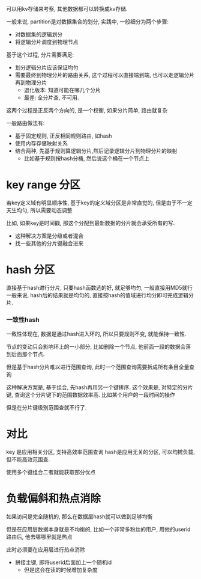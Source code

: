 可以用kv存储来考察, 其他数据都可以转换成kv存储.

一般来说, partition是对数据集合的划分, 实践中, 一般细分为两个步骤:
- 对数据集的逻辑划分
- 将逻辑分片调度到物理节点

基于这个过程, 分片需要满足:
- 划分逻辑分片应该保证均匀
- 需要最终到物理分片的路由关系, 这个过程可以直接端到端, 也可以走逻辑分片再到物理分片
	- 退化版本: 知道可能在哪几个分片
	- 最差: 全分片查, 不可用.

这两个过程是正反两个方向的, 是一个权衡, 如果分片简单, 路由就复杂

一般路由做法有:
- 基于固定规则, 正反相同规则路由, 如hash
- 使用内存存储映射关系
- 结合两种, 先基于规则算逻辑分片,然后记录逻辑分片到物理分片的映射
	- 比如基于规则按hash分桶, 然后说这个桶在一个节点上

# key range 分区
若key定义域有明显顺序性, 基于key的定义域分区是非常直觉的, 但是由于不一定天生均匀, 所以需要动态调整

比如, 如果key是时间戳, 那这个分配到最新数据的分片就会承受所有的写.
- 这种解决方案是分级或者混合
- 找一些其他的分片键融合进来
# hash 分区
直接基于hash进行分片, 只要hash函数选的好, 就足够均匀, 一般直接用MD5就行
一般来说, hash后的结果就是均匀的, 直接按hash的值域进行均分即可完成逻辑分片.

### 一致性hash
一致性体现在, 数据是通过hash进入环的, 所以只要规则不变, 就能保持一致性. 

节点的变动只会影响环上的一小部分, 比如删除一个节点, 他前面一段的数据会落到后面那个节点.

但是基于hash分片难以进行范围查询, 此时一个范围查询需要拆成所有条目全量查询

这种解决方案是, 基于组合, 先hash再用另一个键排序. 这个效果是, 对特定的分片键, 查询这个分片键下的范围数据效率高. 比如某个用户的一段时间的操作

但是在分片键级别范围查就不行了.

# 对比
key 是应用相关分区, 支持高效率范围查询
hash是应用无关的分区, 可以均摊负载, 但不能高效范围查.

使用多个键组合二者就能获取部分优点

# 负载偏斜和热点消除
如果访问是完全随机的, 那么在数据层hash就可以做到足够均衡

但是在应用层数据本身就是不均衡的, 比如一个非常多粉丝的用户, 用他的userid路由后, 他去哪哪里就是热点

此时必须要在应用层进行热点消除

- 拼接主键, 即将userid后面加上一个随机id
	- 但是这会在读的时候增加复杂度
